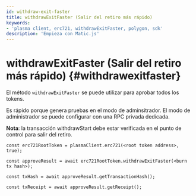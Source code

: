 ```yaml
---
id: withdraw-exit-faster
title: withdrawExitFaster (Salir del retiro más rápido)
keywords:
- 'plasma client, erc721, withdrawExitFaster, polygon, sdk'
description: 'Empieza con Matic.js'
---
```


# withdrawExitFaster (Salir del retiro más rápido) {#withdrawexitfaster}

El método `withdrawExitFaster` se puede utilizar para aprobar todos los tokens.

Es rápido porque genera pruebas en el modo de adminsitrador. El modo de administrador se puede configurar con una RPC privada dedicada.

**Nota**: la transacción withdrawStart debe estar verificada en el punto de control para salir del retiro.

```
const erc721RootToken = plasmaClient.erc721(<root token address>, true);

const approveResult = await erc721RootToken.withdrawExitFaster(<burn tx hash>);

const txHash = await approveResult.getTransactionHash();

const txReceipt = await approveResult.getReceipt();

```
